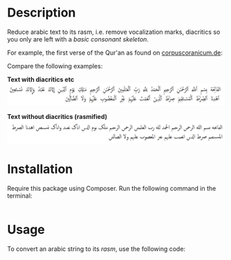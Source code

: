 # Description

Reduce arabic text to its rasm, i.e. remove vocalization marks, diacritics so you only are left with a *basic consonant skeleton*.

For example, the first verse of the Qur'an as found on [corpuscoranicum.de](http://corpuscoranicum.de/index/index/sure/1/vers/1):

Compare the following examples:

**Text with diacritics etc**
![First sura of the Qur'an with diacritics etc](assets/quranic_text_with_diacritics.png)

**Text without diacritics (rasmified)**
![First sura of the Qur'an rasmified](assets/quranic_text_rasmified.png)

# Installation

Require this package using Composer. Run the following command in the terminal:


```

```

# Usage

To convert an arabic string to its *rasm*, use the following code:

```

```